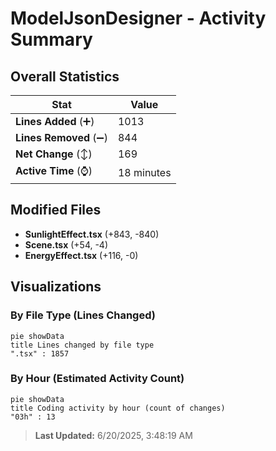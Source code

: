 # ModelJsonDesigner - Activity Summary 

## Overall Statistics

| Stat                   | Value                                                             |
| ---------------------- | ----------------------------------------------------------------- |
| **Lines Added** (➕)   | 1013                                          |
| **Lines Removed** (➖) | 844                                        |
| **Net Change** (↕)    | 169                |
| **Active Time** (⌚)   | 18 minutes |


## Modified Files
- **SunlightEffect.tsx** (+843, -840)
- **Scene.tsx** (+54, -4)
- **EnergyEffect.tsx** (+116, -0)

## Visualizations

### By File Type (Lines Changed)

```mermaid
pie showData
title Lines changed by file type
".tsx" : 1857
```

### By Hour (Estimated Activity Count)

```mermaid
pie showData
title Coding activity by hour (count of changes)
"03h" : 13
```


> **Last Updated:** 6/20/2025, 3:48:19 AM